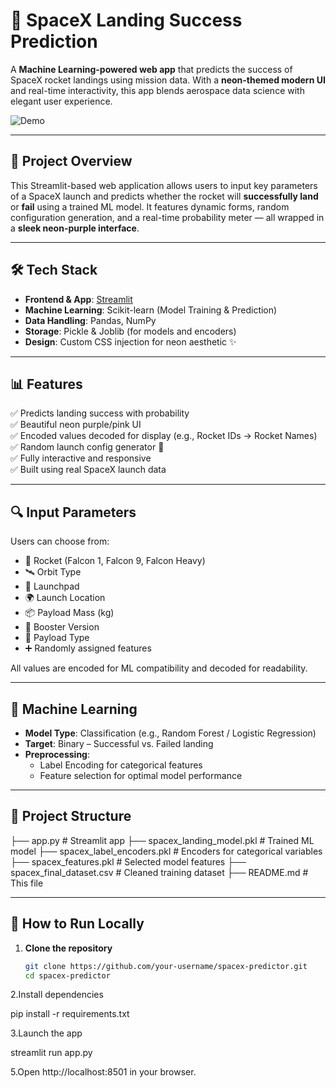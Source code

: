# 🚀 SpaceX Landing Success Prediction

A **Machine Learning-powered web app** that predicts the success of SpaceX rocket landings using mission data. With a **neon-themed modern UI** and real-time interactivity, this app blends aerospace data science with elegant user experience.

![Demo](https://github.com/HanzalahHabib/Spacex-Launch-Prediction-App-Hackathon-/blob/main/demo.gif)

---

## 🎯 Project Overview

This Streamlit-based web application allows users to input key parameters of a SpaceX launch and predicts whether the rocket will **successfully land** or **fail** using a trained ML model. It features dynamic forms, random configuration generation, and a real-time probability meter — all wrapped in a **sleek neon-purple interface**.

---

## 🛠️ Tech Stack

- **Frontend & App**: [Streamlit](https://streamlit.io/)  
- **Machine Learning**: Scikit-learn (Model Training & Prediction)  
- **Data Handling**: Pandas, NumPy  
- **Storage**: Pickle & Joblib (for models and encoders)  
- **Design**: Custom CSS injection for neon aesthetic ✨  

---

## 📊 Features

✅ Predicts landing success with probability  
✅ Beautiful neon purple/pink UI  
✅ Encoded values decoded for display (e.g., Rocket IDs → Rocket Names)  
✅ Random launch config generator 🎲  
✅ Fully interactive and responsive  
✅ Built using real SpaceX launch data  

---

## 🔍 Input Parameters

Users can choose from:

- 🚀 Rocket (Falcon 1, Falcon 9, Falcon Heavy)
- 🛰 Orbit Type
- 📍 Launchpad
- 🌍 Launch Location
- 📦 Payload Mass (kg)
- 💉 Booster Version
- 🔐 Payload Type
- ➕ Randomly assigned features

All values are encoded for ML compatibility and decoded for readability.

---

## 🧠 Machine Learning

- **Model Type**: Classification (e.g., Random Forest / Logistic Regression)
- **Target**: Binary – Successful vs. Failed landing
- **Preprocessing**:
  - Label Encoding for categorical features
  - Feature selection for optimal model performance

---

## 📁 Project Structure

├── app.py # Streamlit app
├── spacex_landing_model.pkl # Trained ML model
├── spacex_label_encoders.pkl # Encoders for categorical variables
├── spacex_features.pkl # Selected model features
├── spacex_final_dataset.csv # Cleaned training dataset
├── README.md # This file


---

## 🧪 How to Run Locally

1. **Clone the repository**  
   ```bash
   git clone https://github.com/your-username/spacex-predictor.git
   cd spacex-predictor

2.Install dependencies

pip install -r requirements.txt

3.Launch the app

streamlit run app.py

5.Open http://localhost:8501 in your browser.

